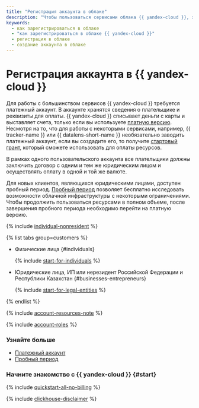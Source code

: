```yaml
---
title: "Регистрация аккаунта в облаке"
description: "Чтобы пользоваться сервисами облака {{ yandex-cloud }}, зарегистрируйте и создайте платежный аккаунт. Аккаунт необходим, даже если вы планируете пользоваться только бесплатными сервисами."
keywords:
  - как зарегистрироваться в облаке
  - "как зарегистрироваться в облаке {{ yandex-cloud }}"
  - регистрация в облаке
  - создание аккаунта в облаке
---
```


# Регистрация аккаунта в {{ yandex-cloud }}

Для работы с большинством сервисов {{ yandex-cloud }} требуется платежный аккаунт. В аккаунте хранятся сведения о плательщике и реквизиты для оплаты. {{ yandex-cloud }} списывает деньги с карты и выставляет счета, только если вы используете [платную версию](../operations/activate-commercial.md). Несмотря на то, что для работы с некоторыми сервисами, например, {{ tracker-name }} или {{ datalens-short-name }} необязательно заводить платежный аккаунт, если вы создадите его, то получите [стартовый грант](../concepts/bonus-account.md#start), который сможете использовать для оплаты ресурсов.

В рамках одного пользовательского аккаунта все плательщики должны заключить договор с одним и тем же юридическим лицом и осуществлять оплату в одной и той же валюте.


Для новых клиентов, являющихся юридическими лицами, доступен пробный период. [Пробный период](../concepts/trial-period.md) позволяет бесплатно исследовать возможности облачной инфраструктуры с некоторыми ограничениями. Чтобы продолжить пользоваться ресурсами в полном объеме, после завершения пробного периода необходимо перейти на платную версию.

{% include [individual-nonresident](../../_includes/billing/individual-nonresidents.md) %}

{% list tabs group=customers %}

- Физические лица {#individuals}

   {% include [start-for-individuals](../../_includes/billing/billing-account-create-individual.md) %}

- Юридические лица, ИП или нерезидент Российской Федерации и Республики Казахстан {#businesses-entrepreneurs}

   {% include [start-for-legal-entities](../../_includes/billing/billing-account-create-legal-entities.md) %}

{% endlist %}

{% include [account-resources-note](../_includes/account-resources-note.md) %}

{% include [account-roles](../_includes/account-roles.md) %}

### Узнайте больше

- [Платежный аккаунт](../concepts/billing-account.md)
- [Пробный период](../../getting-started/free-trial/concepts/quickstart.md)

### Начните знакомство с {{ yandex-cloud }} {#start}

{% include [quickstart-all-no-billing](../../_includes/quickstart-all-no-billing.md) %}

{% include [clickhouse-disclaimer](../../_includes/clickhouse-disclaimer.md) %}
